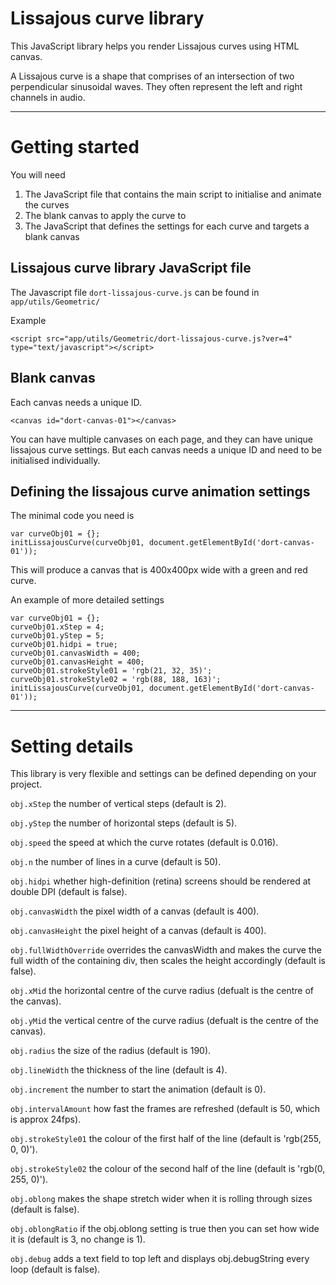 # Lissajous curve library
This JavaScript library helps you render Lissajous curves using HTML canvas.

A Lissajous curve is a shape that comprises of an intersection of two perpendicular sinusoidal waves. They often represent the left and right channels in audio.

***
# Getting started
You will need
1. The JavaScript file that contains the main script to initialise and animate the curves
2. The blank canvas to apply the curve to
3. The JavaScript that defines the settings for each curve and targets a blank canvas

## Lissajous curve library JavaScript file

The Javascript file `dort-lissajous-curve.js` can be found in `app/utils/Geometric/`

Example

    <script src="app/utils/Geometric/dort-lissajous-curve.js?ver=4" type="text/javascript"></script>


## Blank canvas
Each canvas needs a unique ID.

    <canvas id="dort-canvas-01"></canvas>

You can have multiple canvases on each page, and they can have unique lissajous curve settings. But each canvas needs a unique ID and need to be initialised individually.

## Defining the lissajous curve animation settings
The minimal code you need is

    var curveObj01 = {};
    initLissajousCurve(curveObj01, document.getElementById('dort-canvas-01'));

This will produce a canvas that is 400x400px wide with a green and red curve.

An example of more detailed settings 

    var curveObj01 = {};
    curveObj01.xStep = 4;
    curveObj01.yStep = 5;
    curveObj01.hidpi = true;
    curveObj01.canvasWidth = 400;
    curveObj01.canvasHeight = 400;
    curveObj01.strokeStyle01 = 'rgb(21, 32, 35)';
    curveObj01.strokeStyle02 = 'rgb(88, 188, 163)';
    initLissajousCurve(curveObj01, document.getElementById('dort-canvas-01'));

***
# Setting details

This library is very flexible and settings can be defined depending on your project.

`obj.xStep` the number of vertical steps (default is 2).

`obj.yStep` the number of horizontal steps (default is 5).

`obj.speed` the speed at which the curve rotates (default is 0.016).

`obj.n` the number of lines in a curve (default is 50).

`obj.hidpi` whether high-definition (retina) screens should be rendered at double DPI (default is false).

`obj.canvasWidth` the pixel width of a canvas (default is 400).

`obj.canvasHeight` the pixel height of a canvas (default is 400).

`obj.fullWidthOverride` overrides the canvasWidth and makes the curve the full width of the containing div, then scales the height accordingly (default is false).

`obj.xMid` the horizontal centre of the curve radius (defualt is the centre of the canvas).

`obj.yMid` the vertical centre of the curve radius (defualt is the centre of the canvas).

`obj.radius` the size of the radius (default is 190).

`obj.lineWidth` the thickness of the line (default is 4).

`obj.increment` the number to start the animation (default is 0).

`obj.intervalAmount` how fast the frames are refreshed (default is 50, which is approx 24fps).

`obj.strokeStyle01` the colour of the first half of the line (default is 'rgb(255, 0, 0)').

`obj.strokeStyle02` the colour of the second half of the line (default is 'rgb(0, 255, 0)').

`obj.oblong` makes the shape stretch wider when it is rolling through sizes (default is false).

`obj.oblongRatio` if the obj.oblong setting is true then you can set how wide it is (default is 3, no change is 1).

`obj.debug` adds a text field to top left and displays obj.debugString every loop (default is false).